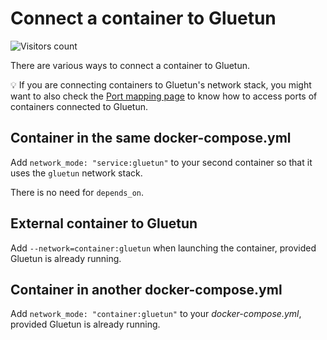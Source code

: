 # Connect a container to Gluetun

![Visitors count](https://visitor-badge.laobi.icu/badge?page_id=gluetun.setup.connect-to-gluetun)

There are various ways to connect a container to Gluetun.

💡 If you are connecting containers to Gluetun's network stack, you might want to also check the [Port mapping page](port-mapping.md) to know how to access ports of containers connected to Gluetun.

## Container in the same docker-compose.yml

Add `network_mode: "service:gluetun"` to your second container so that it uses the `gluetun` network stack.

There is no need for `depends_on`.

## External container to Gluetun

Add `--network=container:gluetun` when launching the container, provided Gluetun is already running.

## Container in another docker-compose.yml

Add `network_mode: "container:gluetun"` to your *docker-compose.yml*, provided Gluetun is already running.
